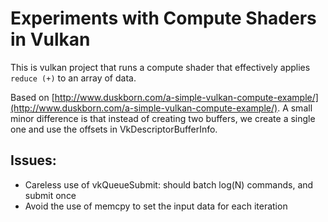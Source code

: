 # Experiments with Compute Shaders in Vulkan

This is vulkan project that runs a compute shader that effectively applies `reduce (+)` to an array of data.

Based on [http://www.duskborn.com/a-simple-vulkan-compute-example/](http://www.duskborn.com/a-simple-vulkan-compute-example/).
A small minor difference is that instead of creating two buffers, we create a
single one and use the offsets in VkDescriptorBufferInfo.

## Issues:

* Careless use of vkQueueSubmit: should batch log(N) commands, and submit once
* Avoid the use of memcpy to set the input data for each iteration